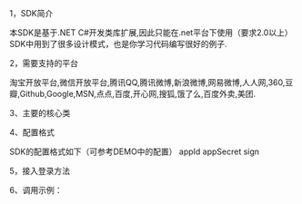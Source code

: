 1，SDK简介

本SDK是基于.NET C#开发类库扩展,因此只能在.net平台下使用（要求2.0以上）SDK中用到了很多设计模式，也是你学习代码编写很好的例子.

2，需要支持的平台

淘宝开放平台,微信开放平台,腾讯QQ,腾讯微博,新浪微博,网易微博,人人网,360,豆瓣,Github,Google,MSN,点点,百度,开心网,搜狐,饿了么,百度外卖,美团.

3、主要的核心类



4、配置格式

SDK的配置格式如下（可参考DEMO中的配置）
   appId
   appSecret
   sign


5，接入登录方法


6、调用示例：

 
